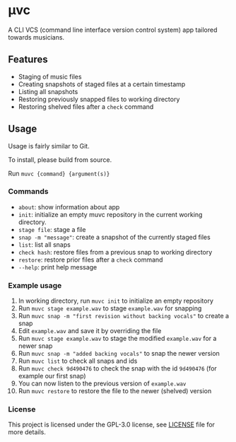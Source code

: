 # μvc

A CLI VCS (command line interface version control system) app tailored towards musicians.

## Features
- Staging of music files
- Creating snapshots of staged files at a certain timestamp
- Listing all snapshots
- Restoring previously snapped files to working directory
- Restoring shelved files after a `check` command

## Usage
Usage is fairly similar to Git.

To install, please build from source.

Run `muvc {command} {argument(s)}`

### Commands
- `about`: show information about app
- `init`: initialize an empty muvc repository in the current working directory.
- `stage file`: stage a file
- `snap -m "message"`: create a snapshot of the currently staged files
- `list`: list all snaps
- `check hash`: restore files from a previous snap to working directory
- `restore`: restore prior files after a `check` command
- `--help`: print help message

### Example usage

1. In working directory, run `muvc init` to initialize an empty repository
2. Run `muvc stage example.wav` to stage `example.wav` for snapping
3. Run `muvc snap -m "first revision without backing vocals"` to create a snap
4. Edit `example.wav` and save it by overriding the file
5. Run `muvc stage example.wav` to stage the modified `example.wav` for a newer snap
6. Run `muvc snap -m "added backing vocals"` to snap the newer version
7. Run `muvc list` to check all snaps and ids
8. Run `muvc check 9d490476` to check the snap with the id `9d490476` (for example our first snap)
9. You can now listen to the previous version of `example.wav`
10. Run `muvc restore` to restore the file to the newer (shelved) version

### License

This project is licensed under the GPL-3.0 license, see [LICENSE](LICENSE) file for more details.